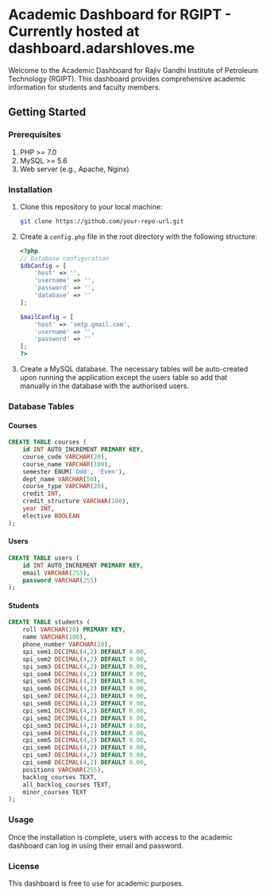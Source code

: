 # Academic Dashboard for RGIPT - Currently hosted at dashboard.adarshloves.me

Welcome to the Academic Dashboard for Rajiv Gandhi Institute of Petroleum Technology (RGIPT). This dashboard provides comprehensive academic information for students and faculty members.

## Getting Started

### Prerequisites

1. PHP >= 7.0
2. MySQL >= 5.6
3. Web server (e.g., Apache, Nginx)

### Installation

1. Clone this repository to your local machine:

    ```bash
    git clone https://github.com/your-repo-url.git
    ```

2. Create a `config.php` file in the root directory with the following structure:

    ```php
    <?php
    // Database configuration
    $dbConfig = [
        'host' => '',
        'username' => '',
        'password' => '',
        'database' => ''
    ];

    $mailConfig = [
        'host' => 'smtp.gmail.com',
        'username' => '',
        'password' => ''
    ];
    ?>
    ```

3. Create a MySQL database. The necessary tables will be auto-created upon running the application except the users table so add that manually in the database with the authorised users.

### Database Tables

#### Courses

```sql
CREATE TABLE courses (
    id INT AUTO_INCREMENT PRIMARY KEY,
    course_code VARCHAR(20),
    course_name VARCHAR(100),
    semester ENUM('Odd', 'Even'),
    dept_name VARCHAR(50),
    course_type VARCHAR(20),
    credit INT,
    credit_structure VARCHAR(100),
    year INT,
    elective BOOLEAN
);
```


#### Users

```sql
CREATE TABLE users (
    id INT AUTO_INCREMENT PRIMARY KEY,
    email VARCHAR(255),
    password VARCHAR(255)
);
```

#### Students

```sql
CREATE TABLE students (
    roll VARCHAR(20) PRIMARY KEY,
    name VARCHAR(100),
    phone_number VARCHAR(20),
    spi_sem1 DECIMAL(4,2) DEFAULT 0.00,
    spi_sem2 DECIMAL(4,2) DEFAULT 0.00,
    spi_sem3 DECIMAL(4,2) DEFAULT 0.00,
    spi_sem4 DECIMAL(4,2) DEFAULT 0.00,
    spi_sem5 DECIMAL(4,2) DEFAULT 0.00,
    spi_sem6 DECIMAL(4,2) DEFAULT 0.00,
    spi_sem7 DECIMAL(4,2) DEFAULT 0.00,
    spi_sem8 DECIMAL(4,2) DEFAULT 0.00,
    cpi_sem1 DECIMAL(4,2) DEFAULT 0.00,
    cpi_sem2 DECIMAL(4,2) DEFAULT 0.00,
    cpi_sem3 DECIMAL(4,2) DEFAULT 0.00,
    cpi_sem4 DECIMAL(4,2) DEFAULT 0.00,
    cpi_sem5 DECIMAL(4,2) DEFAULT 0.00,
    cpi_sem6 DECIMAL(4,2) DEFAULT 0.00,
    cpi_sem7 DECIMAL(4,2) DEFAULT 0.00,
    cpi_sem8 DECIMAL(4,2) DEFAULT 0.00,
    positions VARCHAR(255),
    backlog_courses TEXT,
    all_backlog_courses TEXT,
    minor_courses TEXT
);
```

### Usage

Once the installation is complete, users with access to the academic dashboard can log in using their email and password.

### License

This dashboard is free to use for academic purposes.
